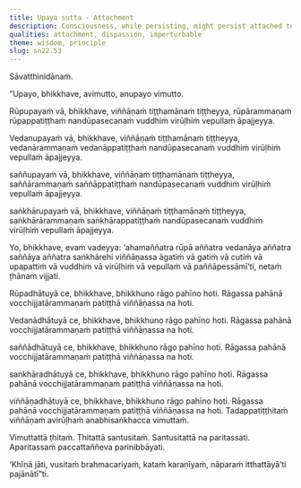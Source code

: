 ```yaml
---
title: Upaya sutta - Attachment
description: Consciousness, while persisting, might persist attached to form, feeling, perception, and intentional constructs. When passion for these is abandoned, the support for the establishment of consciousness is completely cut off. That consciousness, being unestablished, does not grow, and by not intentionally constructing, is liberated.
qualities: attachment, dispassion, imperturbable
theme: wisdom, principle
slug: sn22.53
---
```


Sāvatthinidānaṁ.

“Upayo, bhikkhave, avimutto, anupayo vimutto.

Rūpupayaṁ vā, bhikkhave, viññāṇaṁ tiṭṭhamānaṁ tiṭṭheyya, rūpārammaṇaṁ rūpappatiṭṭhaṁ nandūpasecanaṁ vuddhiṁ virūḷhiṁ vepullaṁ āpajjeyya.

Vedanupayaṁ vā, bhikkhave, viññāṇaṁ tiṭṭhamānaṁ tiṭṭheyya, vedanārammaṇaṁ vedanāppatiṭṭhaṁ nandūpasecanaṁ vuddhiṁ virūḷhiṁ vepullaṁ āpajjeyya.

saññupayaṁ vā, bhikkhave, viññāṇaṁ tiṭṭhamānaṁ tiṭṭheyya, saññārammaṇaṁ saññāppatiṭṭhaṁ nandūpasecanaṁ vuddhiṁ virūḷhiṁ vepullaṁ āpajjeyya.

saṅkhārupayaṁ vā, bhikkhave, viññāṇaṁ tiṭṭhamānaṁ tiṭṭheyya, saṅkhārārammaṇaṁ saṅkhārappatiṭṭhaṁ nandūpasecanaṁ vuddhiṁ virūḷhiṁ vepullaṁ āpajjeyya.

Yo, bhikkhave, evaṁ vadeyya: ‘ahamaññatra rūpā aññatra vedanāya aññatra saññāya aññatra saṅkhārehi viññāṇassa āgatiṁ vā gatiṁ vā cutiṁ vā upapattiṁ vā vuddhiṁ vā virūḷhiṁ vā vepullaṁ vā paññāpessāmī’ti, netaṁ ṭhānaṁ vijjati.

Rūpadhātuyā ce, bhikkhave, bhikkhuno rāgo pahīno hoti. Rāgassa pahānā vocchijjatārammaṇaṁ patiṭṭhā viññāṇassa na hoti.

Vedanādhātuyā ce, bhikkhave, bhikkhuno rāgo pahīno hoti. Rāgassa pahānā vocchijjatārammaṇaṁ patiṭṭhā viññāṇassa na hoti.

saññādhātuyā ce, bhikkhave, bhikkhuno rāgo pahīno hoti. Rāgassa pahānā vocchijjatārammaṇaṁ patiṭṭhā viññāṇassa na hoti.

saṅkhāradhātuyā ce, bhikkhave, bhikkhuno rāgo pahīno hoti. Rāgassa pahānā vocchijjatārammaṇaṁ patiṭṭhā viññāṇassa na hoti.

viññāṇadhātuyā ce, bhikkhave, bhikkhuno rāgo pahīno hoti. Rāgassa pahānā vocchijjatārammaṇaṁ patiṭṭhā viññāṇassa na hoti. Tadappatiṭṭhitaṁ viññāṇaṁ avirūḷhaṁ anabhisaṅkhacca vimuttaṁ.

Vimuttattā ṭhitaṁ. Ṭhitattā santusitaṁ. Santusitattā na paritassati. Aparitassaṁ paccattaññeva parinibbāyati.

‘Khīṇā jāti, vusitaṁ brahmacariyaṁ, kataṁ karaṇīyaṁ, nāparaṁ itthattāyā’ti pajānātī”ti.

